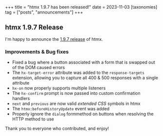 +++
title = "htmx 1.9.7 has been released!"
date = 2023-11-03
[taxonomies]
tag = ["posts", "announcements"]
+++

## htmx 1.9.7 Release

I'm happy to announce the [1.9.7 release](https://unpkg.com/browse/htmx.org@1.9.7/) of htmx.

### Improvements & Bug fixes

* Fixed a bug where a button associated with a form that is swapped out of the DOM caused errors
* The `hx-target-error` attribute was added to the `response-targets` extension, allowing you to capture all 400 & 500
  responses with a single attribute
* `hx-on` now properly supports multiple listeners
* The `hx-confirm` prompt is now passed into custom confirmation handlers
* `next` and `previous` are now valid _extended CSS_ symbols in htmx
* The `htmx:beforeHistoryUpdate` event was added
* Properly ignore the `dialog` formmethod on buttons when resolving the HTTP method to use

Thank you to everyone who contributed, and enjoy!
